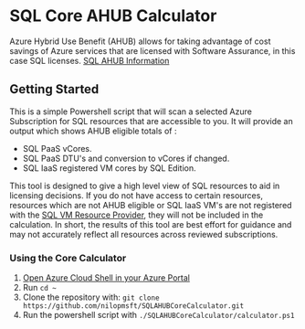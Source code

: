 # SQL Core AHUB Calculator

Azure Hybrid Use Benefit (AHUB) allows for taking advantage of cost savings of Azure services that are licensed with Software Assurance, in this case SQL licenses.
[SQL AHUB Information](https://azure.microsoft.com/en-us/pricing/hybrid-benefit/#services&clcid=0x409)

## Getting Started

This is a simple Powershell script that will scan a selected Azure Subscription for SQL resources that are accessible to you. It will provide an output
which shows AHUB eligible totals of :
* SQL PaaS vCores.
* SQL PaaS DTU's and conversion to vCores if changed.
* SQL IaaS registered VM cores by SQL Edition.

This tool is designed to give a high level view of SQL resources to aid in licensing decisions. If you do not have access to certain resources, resources which are not AHUB eligible or SQL IaaS VM's are not registered with the [SQL VM Resource Provider](https://docs.microsoft.com/en-us/azure/virtual-machines/windows/sql/virtual-machines-windows-sql-register-with-resource-provider), they will not be included in the calculation. In short, the results of this tool are best effort for guidance and may not accurately reflect all resources across reviewed subscriptions.

### Using the Core Calculator
1. [Open Azure Cloud Shell in your Azure Portal](https://docs.microsoft.com/en-us/azure/cloud-shell/quickstart-powershell#start-cloud-shell)
2. Run `cd ~`
3. Clone the repository with: `git clone https://github.com/nilopmsft/SQLAHUBCoreCalculator.git`
4. Run the powershell script with `./SQLAHUBCoreCalculator/calculator.ps1`
